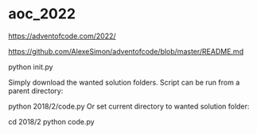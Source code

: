# aoc_2022
https://adventofcode.com/2022/

https://github.com/AlexeSimon/adventofcode/blob/master/README.md


python init.py

Simply download the wanted solution folders. Script can be run from a parent directory:

python 2018/2/code.py
Or set current directory to wanted solution folder:

cd 2018/2
python code.py